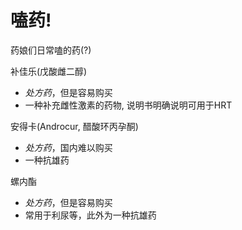 # 嗑药!
药娘们日常嗑的药(?)

补佳乐(戊酸雌二醇)
+ _处方药_，但是容易购买
+ 一种补充雌性激素的药物, 说明书明确说明可用于HRT

安得卡(Androcur, 醋酸环丙孕酮)
+ _处方药_，国内难以购买
+ 一种抗雄药

螺内酯
+ _处方药_，但是容易购买
+ 常用于利尿等，此外为一种抗雄药
